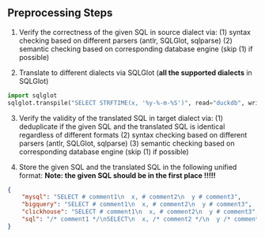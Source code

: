 ## Preprocessing Steps

1. Verify the correctness of the given SQL in source dialect via: 
   (1) syntax checking based on different parsers (antlr, SQLGlot, sqlparse)
   (2) semantic checking based on corresponding database engine (skip (1) if possible)

2. Translate to different dialects via SQLGlot (**all the supported dialects** in SQLGlot)
```python
import sqlglot
sqlglot.transpile("SELECT STRFTIME(x, '%y-%-m-%S')", read="duckdb", write="hive")[0]
```

3. Verify the validity of the translated SQL in target dialect via:
   (1) deduplicate if the given SQL and the translated SQL is identical regardless of different formats
   (2) syntax checking based on different parsers (antlr, SQLGlot, sqlparse)
   (3) semantic checking based on corresponding database engine (skip (1) if possible)
   
4. Store the given SQL and the translated SQL in the following unified format:
**Note: the given SQL should be in the first place !!!!!**
```json
{
    "mysql": "SELECT # comment1\n  x, # comment2\n  y # comment3",
    "bigquery": "SELECT # comment1\n  x, # comment2\n  y # comment3",
    "clickhouse": "SELECT # comment1\n  x, # comment2\n  y # comment3",
    "sql": "/* comment1 */\nSELECT\n  x, /* comment2 */\n  y /* comment3 */"
}
```